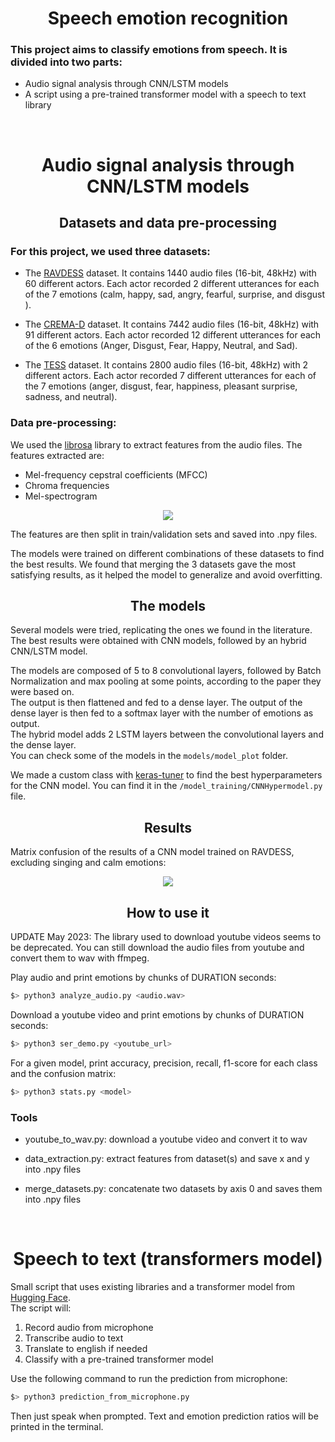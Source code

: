 <div align="center">
  <center><h1>Speech emotion recognition</h1></center>
  </div>

  <div align="left">
  <left><h3>This project aims to classify emotions from speech. It is divided into two parts:</h3></left>
  </div>

-   Audio signal analysis through CNN/LSTM models
-   A script using a pre-trained transformer model with a speech to text library
<br>

<div align="center">
  <center><h1>Audio signal analysis through CNN/LSTM models</h1></center>
  </div>

  <div align="center">
  <center><h2>Datasets and data pre-processing</h2></center>
  </div>

  <div align="left">
  <left><h3>For this project, we used three datasets:</h3></left>
  </div>

-   The [RAVDESS](https://zenodo.org/record/1188976#.YJZ6Zy1Q3OQ) dataset. It contains 1440 audio files (16-bit, 48kHz) with 60 different actors. Each actor recorded 2 different utterances for each of the 7 emotions (calm, happy, sad, angry, fearful, surprise, and disgust ).<br>

-   The [CREMA-D](https://www.kaggle.com/datasets/ejlok1/cremad) dataset. It contains 7442 audio files (16-bit, 48kHz) with 91 different actors. Each actor recorded 12 different utterances for each of the 6 emotions (Anger, Disgust, Fear, Happy, Neutral, and Sad).<br>

-   The [TESS](https://www.kaggle.com/datasets/ejlok1/toronto-emotional-speech-set-tess) dataset. It contains 2800 audio files (16-bit, 48kHz) with 2 different actors. Each actor recorded 7 different utterances for each of the 7 emotions (anger, disgust, fear, happiness, pleasant surprise, sadness, and neutral).<br>

  <div align="left">
  <left><h3>Data pre-processing:</h3></left>
  </div>

We used the [librosa](https://librosa.org/) library to extract features from the audio files. The features extracted are:

-   Mel-frequency cepstral coefficients (MFCC)<br>
-   Chroma frequencies<br>
-   Mel-spectrogram<br>

<p align="center">
<img src="https://user-images.githubusercontent.com/91064070/235926461-bc649866-ee7f-4878-b292-7f6981c8d9c9.png"/>
</p>

The features are then split in train/validation sets and saved into .npy files.

The models were trained on different combinations of these datasets to find the best results. We found that merging the 3 datasets gave the most satisfying results, as it helped the model to generalize and avoid overfitting.

<div align="center">
  <center><h2>The models</h2></center>
  </div>

Several models were tried, replicating the ones we found in the literature. The best results were obtained with CNN models, followed by an hybrid CNN/LSTM model.

The models are composed of 5 to 8 convolutional layers, followed by Batch Normalization and max pooling at some points, according to the paper they were based on.<br>
The output is then flattened and fed to a dense layer. The output of the dense layer is then fed to a softmax layer with the number of emotions as output.<br>
The hybrid model adds 2 LSTM layers between the convolutional layers and the dense layer.<br>
You can check some of the models in the `models/model_plot` folder.

We made a custom class with [keras-tuner](https://keras.io/keras_tuner/) to find the best hyperparameters for the CNN model. You can find it in the `/model_training/CNNHypermodel.py` file.

<div align="center">
  <center><h2>Results</h2></center>
  </div>

Matrix confusion of the results of a CNN model trained on RAVDESS, excluding singing and calm emotions:
<p align="center">
<img src="https://user-images.githubusercontent.com/91064070/235926494-c18e0165-1f09-4049-888f-88b4ff37bba3.png"/>
</p>

<div align="center">
  <center><h2>How to use it</h2></center>
  </div>

UPDATE May 2023: The library used to download youtube videos seems to be deprecated. You can still download the audio files from youtube and convert them to wav with ffmpeg.

Play audio and print emotions by chunks of DURATION seconds:

```bash
$> python3 analyze_audio.py <audio.wav>
```

Download a youtube video and print emotions by chunks of DURATION seconds:

```bash
$> python3 ser_demo.py <youtube_url>
```

For a given model, print accuracy, precision, recall, f1-score for each class and the confusion matrix:

```bash
$> python3 stats.py <model>
```

<div align="left">
  <left><h3>Tools</h3></left>
  </div>

-   youtube_to_wav.py: download a youtube video and convert it to wav

-   data_extraction.py: extract features from dataset(s) and save x and y into .npy files

-   merge_datasets.py: concatenate two datasets by axis 0 and saves them into .npy files
<br>

<div align="center">
  <center><h1>Speech to text (transformers model)</h1></center>
  </div>

Small script that uses existing libraries and a transformer model from [Hugging Face](https://huggingface.co/j-hartmann/emotion-english-distilroberta-base).<br>
The script will:

1. Record audio from microphone
2. Transcribe audio to text
3. Translate to english if needed
4. Classify with a pre-trained transformer model

Use the following command to run the prediction from microphone:

```bash
$> python3 prediction_from_microphone.py
```

Then just speak when prompted. Text and emotion prediction ratios will be printed in the terminal.
